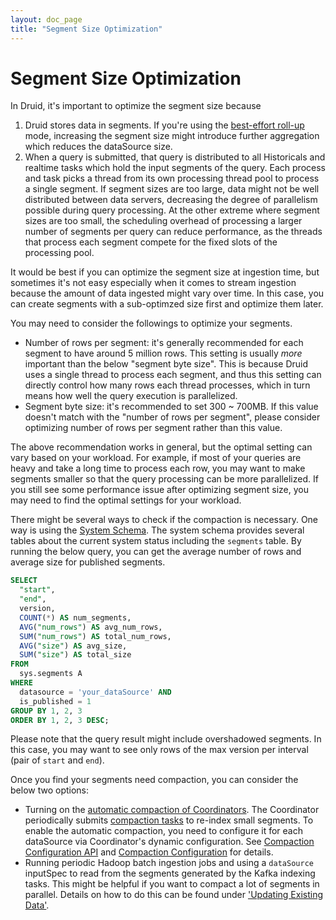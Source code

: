 ```yaml
---
layout: doc_page
title: "Segment Size Optimization"
---
```


<!--
  ~ Licensed to the Apache Software Foundation (ASF) under one
  ~ or more contributor license agreements.  See the NOTICE file
  ~ distributed with this work for additional information
  ~ regarding copyright ownership.  The ASF licenses this file
  ~ to you under the Apache License, Version 2.0 (the
  ~ "License"); you may not use this file except in compliance
  ~ with the License.  You may obtain a copy of the License at
  ~
  ~   http://www.apache.org/licenses/LICENSE-2.0
  ~
  ~ Unless required by applicable law or agreed to in writing,
  ~ software distributed under the License is distributed on an
  ~ "AS IS" BASIS, WITHOUT WARRANTIES OR CONDITIONS OF ANY
  ~ KIND, either express or implied.  See the License for the
  ~ specific language governing permissions and limitations
  ~ under the License.
  -->

# Segment Size Optimization

In Druid, it's important to optimize the segment size because

  1. Druid stores data in segments. If you're using the [best-effort roll-up](../design/index.html#roll-up-modes) mode,
  increasing the segment size might introduce further aggregation which reduces the dataSource size.
  2. When a query is submitted, that query is distributed to all Historicals and realtime tasks
  which hold the input segments of the query. Each process and task picks a thread from its own processing thread pool
  to process a single segment. If segment sizes are too large, data might not be well distributed between data
  servers, decreasing the degree of parallelism possible during query processing.
  At the other extreme where segment sizes are too small, the scheduling
  overhead of processing a larger number of segments per query can reduce
  performance, as the threads that process each segment compete for the fixed
  slots of the processing pool.

It would be best if you can optimize the segment size at ingestion time, but sometimes it's not easy
especially when it comes to stream ingestion because the amount of data ingested might vary over time. In this case,
you can create segments with a sub-optimzed size first and optimize them later.

You may need to consider the followings to optimize your segments.

  - Number of rows per segment: it's generally recommended for each segment to have around 5 million rows.
  This setting is usually _more_ important than the below "segment byte size".
  This is because Druid uses a single thread to process each segment,
  and thus this setting can directly control how many rows each thread processes,
  which in turn means how well the query execution is parallelized.
  - Segment byte size: it's recommended to set 300 ~ 700MB. If this value
  doesn't match with the "number of rows per segment", please consider optimizing
  number of rows per segment rather than this value.

<div class="note">
The above recommendation works in general, but the optimal setting can
vary based on your workload. For example, if most of your queries
are heavy and take a long time to process each row, you may want to make
segments smaller so that the query processing can be more parallelized.
If you still see some performance issue after optimizing segment size,
you may need to find the optimal settings for your workload.
</div>

There might be several ways to check if the compaction is necessary. One way
is using the [System Schema](../querying/sql.html#system-schema). The
system schema provides several tables about the current system status including the `segments` table.
By running the below query, you can get the average number of rows and average size for published segments.

```sql
SELECT
  "start",
  "end",
  version,
  COUNT(*) AS num_segments,
  AVG("num_rows") AS avg_num_rows,
  SUM("num_rows") AS total_num_rows,
  AVG("size") AS avg_size,
  SUM("size") AS total_size
FROM
  sys.segments A
WHERE
  datasource = 'your_dataSource' AND
  is_published = 1
GROUP BY 1, 2, 3
ORDER BY 1, 2, 3 DESC;
```

Please note that the query result might include overshadowed segments.
In this case, you may want to see only rows of the max version per interval (pair of `start` and `end`).

Once you find your segments need compaction, you can consider the below two options:

  - Turning on the [automatic compaction of Coordinators](../design/coordinator.html#compacting-segments).
  The Coordinator periodically submits [compaction tasks](../ingestion/tasks.html#compaction-task) to re-index small segments.
  To enable the automatic compaction, you need to configure it for each dataSource via Coordinator's dynamic configuration.
  See [Compaction Configuration API](../operations/api-reference.html#compaction-configuration)
  and [Compaction Configuration](../configuration/index.html#compaction-dynamic-configuration) for details.
  - Running periodic Hadoop batch ingestion jobs and using a `dataSource`
  inputSpec to read from the segments generated by the Kafka indexing tasks. This might be helpful if you want to compact a lot of segments in parallel.
  Details on how to do this can be found under ['Updating Existing Data'](../ingestion/update-existing-data.html).
